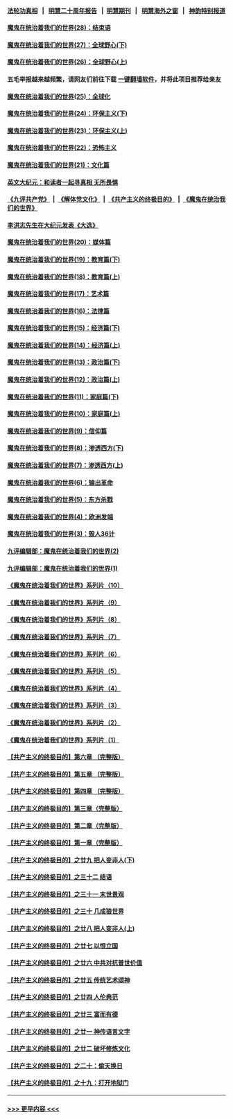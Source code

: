 #### [法轮功真相](https://github.com/gfw-breaker/truth/blob/master/README.md?t=0) &nbsp;&nbsp;|&nbsp;&nbsp; [明慧二十周年报告](https://github.com/gfw-breaker/mh-reports/blob/master/README.md?t=0) &nbsp;&nbsp;|&nbsp;&nbsp;[明慧期刊](https://github.com/gfw-breaker/mh-qikan) &nbsp;&nbsp;|&nbsp;&nbsp; [明慧海外之窗](https://github.com/gfw-breaker/mh-news/blob/master/README.md?t=0) &nbsp;&nbsp;|&nbsp;&nbsp; [神韵特别报道](https://github.com/gfw-breaker/mh-news/blob/master/shenyun.md?t=0)
#### [魔鬼在统治着我们的世界(28)：结束语](../pages/nsc422/n10936246.md?t=07201251) 
#### [魔鬼在统治着我们的世界(27)：全球野心(下)](../pages/nsc422/n10928319.md?t=07201251) 
#### [魔鬼在统治着我们的世界(26)：全球野心(上)](../pages/nsc422/n10900318.md?t=07201251) 
#### 五毛举报越来越频繁，请网友们前往下载 [一键翻墙软件](https://github.com/gfw-breaker/ssr-accounts)，并将此项目推荐给亲友
#### [魔鬼在统治着我们的世界(25)：全球化](../pages/nsc422/n10788205.md?t=07201251) 
#### [魔鬼在统治着我们的世界(24)：环保主义(下)](../pages/nsc422/n10695307.md?t=07201251) 
#### [魔鬼在统治着我们的世界(23)：环保主义(上)](../pages/nsc422/n10688613.md?t=07201251) 
#### [魔鬼在统治着我们的世界(22)：恐怖主义](../pages/nsc422/n10614727.md?t=07201251) 
#### [魔鬼在统治着我们的世界(21)：文化篇](../pages/nsc422/n10597706.md?t=07201251) 
#### [英文大纪元：和读者一起寻真相 无所畏惧](../pages/nsc422/n12542027.md?t=07201251) 
#### [《九评共产党》](https://github.com/begood0513/9ping.md/blob/master/README.md) &nbsp;|&nbsp; [《解体党文化》](../../../../jtdwh.md/blob/master/README.md)  &nbsp;|&nbsp; [《共产主义的终极目的》](../../../../gczydzjmd.md/blob/master/README.md) &nbsp;|&nbsp; [《魔鬼在统治我们的世界》](../../../../mgztzwmdsj.md/blob/master/README.md) 
#### [李洪志先生在大纪元发表《大选》](../pages/nsc422/n12534746.md?t=07201251) 
#### [魔鬼在统治着我们的世界(20)：媒体篇](../pages/nsc422/n10586579.md?t=07201251) 
#### [魔鬼在统治着我们的世界(19)：教育篇(下)](../pages/nsc422/n10564808.md?t=07201251) 
#### [魔鬼在统治着我们的世界(18)：教育篇(上)](../pages/nsc422/n10526970.md?t=07201251) 
#### [魔鬼在统治着我们的世界(17)：艺术篇](../pages/nsc422/n10499093.md?t=07201251) 
#### [魔鬼在统治着我们的世界(16)：法律篇](../pages/nsc422/n10485969.md?t=07201251) 
#### [魔鬼在统治着我们的世界(15)：经济篇(下)](../pages/nsc422/n10469975.md?t=07201251) 
#### [魔鬼在统治着我们的世界(14)：经济篇(上)](../pages/nsc422/n10457370.md?t=07201251) 
#### [魔鬼在统治着我们的世界(13)：政治篇(下)](../pages/nsc422/n10448270.md?t=07201251) 
#### [魔鬼在统治着我们的世界(12)：政治篇(上)](../pages/nsc422/n10444576.md?t=07201251) 
#### [魔鬼在统治着我们的世界(11)：家庭篇(下)](../pages/nsc422/n10440961.md?t=07201251) 
#### [魔鬼在统治着我们的世界(10)：家庭篇(上)](../pages/nsc422/n10435448.md?t=07201251) 
#### [魔鬼在统治着我们的世界(9)：信仰篇](../pages/nsc422/n10432159.md?t=07201251) 
#### [魔鬼在统治着我们的世界(8)：渗透西方(下)](../pages/nsc422/n10429603.md?t=07201251) 
#### [魔鬼在统治着我们的世界(7)：渗透西方(上)](../pages/nsc422/n10426013.md?t=07201251) 
#### [魔鬼在统治着我们的世界(6)：输出革命](../pages/nsc422/n10421536.md?t=07201251) 
#### [魔鬼在统治着我们的世界(5)：东方杀戮](../pages/nsc422/n10417707.md?t=07201251) 
#### [魔鬼在统治着我们的世界(4)：欧洲发端](../pages/nsc422/n10414890.md?t=07201251) 
#### [魔鬼在统治着我们的世界(3)：毁人36计](../pages/nsc422/n10411583.md?t=07201251) 
#### [九评编辑部：魔鬼在统治着我们的世界(2)](../pages/nsc422/n10410036.md?t=07201251) 
#### [九评编辑部：魔鬼在统治着我们的世界(1)](../pages/nsc422/n10406825.md?t=07201251) 
#### [《魔鬼在统治着我们的世界》系列片（10）](../pages/nsc422/n12292670.md?t=07201251) 
#### [《魔鬼在统治着我们的世界》系列片（9）](../pages/nsc422/n12290859.md?t=07201251) 
#### [《魔鬼在统治着我们的世界》系列片（8）](../pages/nsc422/n12287445.md?t=07201251) 
#### [《魔鬼在统治着我们的世界》系列片（7）](../pages/nsc422/n12283425.md?t=07201251) 
#### [《魔鬼在统治着我们的世界》系列片（6）](../pages/nsc422/n12282314.md?t=07201251) 
#### [《魔鬼在统治着我们的世界》系列片（5）](../pages/nsc422/n12281419.md?t=07201251) 
#### [《魔鬼在统治着我们的世界》系列片（4）](../pages/nsc422/n12274024.md?t=07201251) 
#### [《魔鬼在统治着我们的世界》系列片（3）](../pages/nsc422/n12271322.md?t=07201251) 
#### [《魔鬼在统治着我们的世界》系列片（2）](../pages/nsc422/n12269049.md?t=07201251) 
#### [《魔鬼在统治着我们的世界》系列片（1）](../pages/nsc422/n12267575.md?t=07201251) 
#### [【共产主义的终极目的】第六章 （完整版）](../pages/nsc422/n11428913.md?t=07201251) 
#### [【共产主义的终极目的】第五章 （完整版）](../pages/nsc422/n11428912.md?t=07201251) 
#### [【共产主义的终极目的】第四章 （完整版）](../pages/nsc422/n11428907.md?t=07201251) 
#### [【共产主义的终极目的】第三章（完整版）](../pages/nsc422/n11428848.md?t=07201251) 
#### [【共产主义的终极目的】第二章（完整版）](../pages/nsc422/n11428831.md?t=07201251) 
#### [【共产主义的终极目的】第一章（完整版）](../pages/nsc422/n11417651.md?t=07201251) 
#### [【共产主义的终极目的】之廿九 把人变非人(下)](../pages/nsc422/n11344140.md?t=07201251) 
#### [【共产主义的终极目的】之三十二 结语](../pages/nsc422/n11360535.md?t=07201251) 
#### [【共产主义的终极目的】之三十一 末世景观](../pages/nsc422/n11351129.md?t=07201251) 
#### [【共产主义的终极目的】之三十 几成狼世界](../pages/nsc422/n11348280.md?t=07201251) 
#### [【共产主义的终极目的】之廿八 把人变非人(上)](../pages/nsc422/n11340492.md?t=07201251) 
#### [【共产主义的终极目的】之廿七 以恨立国](../pages/nsc422/n11336944.md?t=07201251) 
#### [【共产主义的终极目的】之廿六 中共对抗普世价值](../pages/nsc422/n11324785.md?t=07201251) 
#### [【共产主义的终极目的】之廿五 传统艺术颂神](../pages/nsc422/n11296396.md?t=07201251) 
#### [【共产主义的终极目的】之廿四 人伦典范](../pages/nsc422/n11296397.md?t=07201251) 
#### [【共产主义的终极目的】之廿三 富而有德](../pages/nsc422/n11283598.md?t=07201251) 
#### [【共产主义的终极目的】之廿一 神传语言文字](../pages/nsc422/n11263265.md?t=07201251) 
#### [【共产主义的终极目的】之廿二 破坏修炼文化](../pages/nsc422/n11245728.md?t=07201251) 
#### [【共产主义的终极目的】之二十：偷天换日](../pages/nsc422/n11238846.md?t=07201251) 
#### [【共产主义的终极目的】之十九：打开地狱门](../pages/nsc422/n11206376.md?t=07201251) 

----
#### [ >>> 更早内容 <<< ](../indexes/nsc422-earlier.md)
